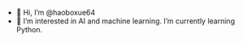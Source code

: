 - 👋 Hi, I’m @haoboxue64
- 👀 I’m interested in AI and machine learning. I’m currently learning Python.
